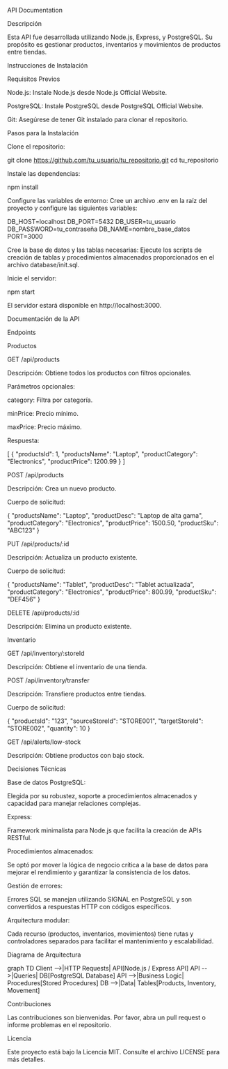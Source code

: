 API Documentation

Descripción

Esta API fue desarrollada utilizando Node.js, Express, y PostgreSQL. Su propósito es gestionar productos, inventarios y movimientos de productos entre tiendas.

Instrucciones de Instalación

Requisitos Previos

Node.js: Instale Node.js desde Node.js Official Website.

PostgreSQL: Instale PostgreSQL desde PostgreSQL Official Website.

Git: Asegúrese de tener Git instalado para clonar el repositorio.

Pasos para la Instalación

Clone el repositorio:

git clone https://github.com/tu_usuario/tu_repositorio.git
cd tu_repositorio

Instale las dependencias:

npm install

Configure las variables de entorno:
Cree un archivo .env en la raíz del proyecto y configure las siguientes variables:

DB_HOST=localhost
DB_PORT=5432
DB_USER=tu_usuario
DB_PASSWORD=tu_contraseña
DB_NAME=nombre_base_datos
PORT=3000

Cree la base de datos y las tablas necesarias:
Ejecute los scripts de creación de tablas y procedimientos almacenados proporcionados en el archivo database/init.sql.

Inicie el servidor:

npm start

El servidor estará disponible en http://localhost:3000.

Documentación de la API

Endpoints

Productos

GET /api/products

Descripción: Obtiene todos los productos con filtros opcionales.

Parámetros opcionales:

category: Filtra por categoría.

minPrice: Precio mínimo.

maxPrice: Precio máximo.

Respuesta:

[
  {
    "productsId": 1,
    "productsName": "Laptop",
    "productCategory": "Electronics",
    "productPrice": 1200.99
  }
]

POST /api/products

Descripción: Crea un nuevo producto.

Cuerpo de solicitud:

{
  "productsName": "Laptop",
  "productDesc": "Laptop de alta gama",
  "productCategory": "Electronics",
  "productPrice": 1500.50,
  "productSku": "ABC123"
}

PUT /api/products/:id

Descripción: Actualiza un producto existente.

Cuerpo de solicitud:

{
  "productsName": "Tablet",
  "productDesc": "Tablet actualizada",
  "productCategory": "Electronics",
  "productPrice": 800.99,
  "productSku": "DEF456"
}

DELETE /api/products/:id

Descripción: Elimina un producto existente.

Inventario

GET /api/inventory/:storeId

Descripción: Obtiene el inventario de una tienda.

POST /api/inventory/transfer

Descripción: Transfiere productos entre tiendas.

Cuerpo de solicitud:

{
  "productsId": "123",
  "sourceStoreId": "STORE001",
  "targetStoreId": "STORE002",
  "quantity": 10
}

GET /api/alerts/low-stock

Descripción: Obtiene productos con bajo stock.

Decisiones Técnicas

Base de datos PostgreSQL:

Elegida por su robustez, soporte a procedimientos almacenados y capacidad para manejar relaciones complejas.

Express:

Framework minimalista para Node.js que facilita la creación de APIs RESTful.

Procedimientos almacenados:

Se optó por mover la lógica de negocio crítica a la base de datos para mejorar el rendimiento y garantizar la consistencia de los datos.

Gestión de errores:

Errores SQL se manejan utilizando SIGNAL en PostgreSQL y son convertidos a respuestas HTTP con códigos específicos.

Arquitectura modular:

Cada recurso (productos, inventarios, movimientos) tiene rutas y controladores separados para facilitar el mantenimiento y escalabilidad.

Diagrama de Arquitectura

graph TD
    Client -->|HTTP Requests| API[Node.js / Express API]
    API -->|Queries| DB[PostgreSQL Database]
    API -->|Business Logic| Procedures[Stored Procedures]
    DB -->|Data| Tables[Products, Inventory, Movement]

Contribuciones

Las contribuciones son bienvenidas. Por favor, abra un pull request o informe problemas en el repositorio.

Licencia

Este proyecto está bajo la Licencia MIT. Consulte el archivo LICENSE para más detalles.
